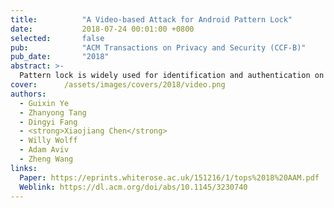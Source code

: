 ```yaml
---
title:          "A Video-based Attack for Android Pattern Lock"
date:           2018-07-24 00:01:00 +0800
selected:       false
pub:            "ACM Transactions on Privacy and Security (CCF-B)"
pub_date:       "2018"
abstract: >-
  Pattern lock is widely used for identification and authentication on Android devices. This article presents a novel video-based side channel attack that can reconstruct Android locking patterns from video footage filmed using a smartphone. As a departure from previous attacks on pattern lock, this new attack does not require the camera to capture any content displayed on the screen. Instead, it employs a computer vision algorithm to track the fingertip movement trajectory to infer the pattern. Using the geometry information extracted from the tracked fingertip motions, the method can accurately infer a small number of (often one) candidate patterns to be tested by an attacker. We conduct extensive experiments to evaluate our approach using 120 unique patterns collected from 215 independent users. Experimental results show that the proposed attack can reconstruct over 95% of the patterns in five attempts. We discovered that, in contrast to most people’s belief, complex patterns do not offer stronger protection under our attacking scenarios. This is demonstrated by the fact that we are able to break all but one complex patterns (with a 97.5% success rate) as opposed to 60% of the simple patterns in the first attempt. 
cover:      /assets/images/covers/2018/video.png
authors:
  - Guixin Ye
  - Zhanyong Tang
  - Dingyi Fang
  - <strong>Xiaojiang Chen</strong>
  - Willy Wolff
  - Adam Aviv
  - Zheng Wang
links:
  Paper: https://eprints.whiterose.ac.uk/151216/1/tops%2018%20AAM.pdf
  Weblink: https://dl.acm.org/doi/abs/10.1145/3230740
---
```

